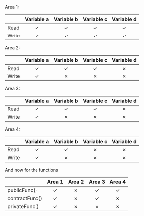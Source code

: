 Area 1:

|| Variable a | Variable b | Variable c | Variable d |
|:-----------|:----------:|:----------:|:----------:|:----------:|
| Read | &#x2713; | &#x2713; | &#x2713; | &#x2713; |
| Write| &#x2713; | &#x2713; | &#x2713; | &#x2713; |

Area 2:

|| Variable a | Variable b | Variable c | Variable d |
|:-----------|:----------:|:----------:|:----------:|:----------:|
| Read | &#x2713; | &#x2713; | &#x2713; | &#x2717; |
| Write| &#x2713; | &#x2717; | &#x2717; | &#x2717; |

Area 3:

|| Variable a | Variable b | Variable c | Variable d |
|:-----------|:----------:|:----------:|:----------:|:----------:|
| Read | &#x2713; | &#x2713; | &#x2713; | &#x2717; |
| Write| &#x2713; | &#x2717; | &#x2717; | &#x2717; |

Area 4:

|| Variable a | Variable b | Variable c | Variable d |
|:-----------|:----------:|:----------:|:----------:|:----------:|
| Read | &#x2713; | &#x2713; | &#x2717; | &#x2717; |
| Write| &#x2713; | &#x2717; | &#x2717; | &#x2717; |

And now for the functions

|| Area 1 | Area 2 | Area 3 | Area 4 |
|:--|:-:|:-:|:-:|:-:|
|publicFunc()   | &#x2713; | &#x2717; | &#x2713; | &#x2713; |
|contractFunc() | &#x2713; | &#x2717; | &#x2713; | &#x2717; |
|privateFunc()  | &#x2713; | &#x2717; | &#x2717; | &#x2717; |
